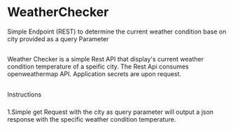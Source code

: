 # WeatherChecker
Simple Endpoint (REST) to determine the current weather condition base on city provided as a query Parameter


##
Weather Checker is a simple Rest API that display's current weather condition temperature of a speific city. The Rest Api consumes openweathermap API.
Application secrets are upon request.

##
Instructions 

###
1.Simple get Request with the city as  query parameter will output a json response with the specific  weather condition temperature.
